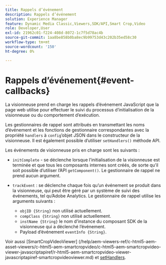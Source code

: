 ```yaml
---
title: Rappels d’événement
description: Rappels d’événement
solution: Experience Manager
feature: Dynamic Media Classic,Viewers,SDK/API,Smart Crop,Video
role: Developer,User
exl-id: 21962c01-f224-408d-8072-1c7f5d78ac4b
source-git-commit: 1aa8be858b0ba8ec9b99753d43c202b35ed58c30
workflow-type: tm+mt
source-wordcount: '150'
ht-degree: 0%

---
```


# Rappels d’événement{#event-callbacks}

La visionneuse prend en charge les rappels d’événement JavaScript que la page web utilise pour effectuer le suivi du processus d’initialisation de la visionneuse ou du comportement d’exécution.

Les gestionnaires de rappel sont attribués en transmettant les noms d’événement et les fonctions de gestionnaire correspondantes avec la propriété `handlers` à `config`’objet JSON dans le constructeur de la visionneuse. Il est également possible d’utiliser `setHandlers()` méthode API.

Les événements de visionneuse pris en charge sont les suivants :

* `initComplete` - se déclenche lorsque l’initialisation de la visionneuse est terminée et que tous les composants internes sont créés, de sorte qu’il soit possible d’utiliser l’API `getComponent()`. Le gestionnaire de rappel ne prend aucun argument.

* `trackEvent` : se déclenche chaque fois qu’un événement se produit dans la visionneuse, qui peut être géré par un système de suivi des événements, tel qu’Adobe Analytics. Le gestionnaire de rappel utilise les arguments suivants :

   * `objID {String}` non utilisé actuellement.
   * `compClass {String}` non utilisé actuellement.
   * `instName {String}` le nom d’instance du composant SDK de la visionneuse qui a déclenché l’événement.
   * Payload d’événement `eventInfo {String}`.

Voir aussi [SmartCropVideoViewer]
(/help/aem-viewers-ref/c-html5-aem-asset-viewers/c-html5-aem-smartcropvideo/c-html5-aem-smartcropvideo-viewer-javascriptapiref/r-html5-aem-smartcropvideo-viewer-javascriptapiref-smartcropvideoviewer.md) et [setHandlers](/help/aem-viewers-ref/c-html5-aem-asset-viewers/c-html5-aem-smartcropvideo/c-html5-aem-smartcropvideo-viewer-javascriptapiref/r-html5-aem-smartcropvideo-viewer-javascriptapiref-sethandlers.md).

